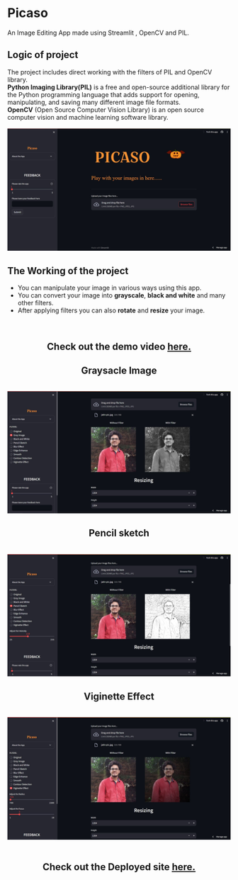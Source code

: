 # Picaso
An Image Editing App made using Streamlit , OpenCV and PIL.<br>
<h2><b>Logic of project</b></h2>
The project includes direct working with the filters of PIL and OpenCV library.<br>
<b>Python Imaging Library(PIL)</b> is a free and open-source additional library for the Python programming language that adds support for opening, manipulating, and saving many different image file formats.<br>
<b>OpenCV</b> (Open Source Computer Vision Library) is an open source computer vision and machine learning software library.
<br>
<br>
<center> <img src="app_preview.jpg",align = "center",height="350"> </center>
<h2><b>The Working of the project</b></h2>
<ul><li>You can manipulate your image in various ways using this app.
<li>You can convert your image into <b>grayscale</b>, <b>black and white</b> and many other filters</i>.
<li>After applying filters you can also <b>rotate</b> and <b>resize</b> your image.</ul>
<br>
<div align = "center">
  <h2>Check out the <b>demo</b> video <a href = "https://youtu.be/otUG0Tsz4ss"><u>here.</u></a></h2>
</div>
<center><b><h2>Graysacle Image</h2></b></center><br>
<center><img src="grayscale_image.jpg",align="center",height="200"></center>
<center><b><h2>Pencil sketch</h2></b></center><br>
<img src="pencil_sketch.jpg",align="center",height="200">
<center><b><h2>Viginette Effect</h2></b></center><br>
<center><img src="Viginette_effect.jpg",align="center",height="200"></center>
<br>
<div align = "center">
  <h2>Check out the <b>Deployed</b> site <a href = "https://picaso.streamlit.app"><u>here.</u></a></h2>
</div>
</div>
